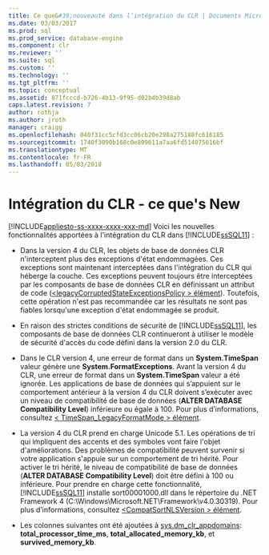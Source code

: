 ```yaml
---
title: Ce que&#39;nouveauté dans l’intégration du CLR | Documents Microsoft
ms.date: 03/03/2017
ms.prod: sql
ms.prod_service: database-engine
ms.component: clr
ms.reviewer: ''
ms.suite: sql
ms.custom: ''
ms.technology: ''
ms.tgt_pltfrm: ''
ms.topic: conceptual
ms.assetid: 871fcccd-b726-4b13-9f95-d02b4b39d8ab
caps.latest.revision: 7
author: rothja
ms.author: jroth
manager: craigg
ms.openlocfilehash: 040f31cc5cfd3cc06cb20e298a275188fc616185
ms.sourcegitcommit: 1740f3090b168c0e809611a7aa6fd514075616bf
ms.translationtype: MT
ms.contentlocale: fr-FR
ms.lasthandoff: 05/03/2018
---
```

# <a name="clr-integration---what39s-new"></a>Intégration du CLR - ce que&#39;s New
[!INCLUDE[appliesto-ss-xxxx-xxxx-xxx-md](../../includes/appliesto-ss-xxxx-xxxx-xxx-md.md)]
  Voici les nouvelles fonctionnalités apportées à l'intégration du CLR dans [!INCLUDE[ssSQL11](../../includes/sssql11-md.md)] :  
  
-   Dans la version 4 du CLR, les objets de base de données CLR n'interceptent plus des exceptions d'état endommagées. Ces exceptions sont maintenant interceptées dans l'intégration du CLR qui héberge la couche. Ces exceptions peuvent toujours être interceptées par les composants de base de données CLR en définissant un attribut de code ([\<legacyCorruptedStateExceptionsPolicy > élément](http://go.microsoft.com/fwlink/?LinkId=204954)). Toutefois, cette opération n'est pas recommandée car les résultats ne sont pas fiables lorsqu'une exception d'état endommagée se produit.  
  
-   En raison des strictes conditions de sécurité de [!INCLUDE[ssSQL11](../../includes/sssql11-md.md)], les composants de base de données CLR continueront à utiliser le modèle de sécurité d'accès du code défini dans la version 2.0 du CLR.  
  
-   Dans le CLR version 4, une erreur de format dans un **System.TimeSpan** valeur génère une **System.FormatExceptions**. Avant la version 4 du CLR, une erreur de format dans un **System.TimeSpan** valeur a été ignorée. Les applications de base de données qui s’appuient sur le comportement antérieur à la version 4 du CLR doivent s’exécuter avec un niveau de compatibilité de base de données (**ALTER DATABASE Compatibility Level**) inférieure ou égale à 100. Pour plus d’informations, consultez [< TimeSpan_LegacyFormatMode > élément](http://go.microsoft.com/fwlink/?LinkId=205109).  
  
-   La version 4 du CLR prend en charge Unicode 5.1. Les opérations de tri qui impliquent des accents et des symboles vont faire l'objet d'améliorations. Des problèmes de compatibilité peuvent survenir si votre application s'appuie sur un comportement de tri hérité. Pour activer le tri hérité, le niveau de compatibilité de base de données (**ALTER DATABASE Compatibility Level**) doit être défini à 100 ou inférieure. Pour prendre en charge cette fonctionnalité, [!INCLUDE[ssSQL11](../../includes/sssql11-md.md)] installe sort00001000.dll dans le répertoire du .NET Framework 4 (C:\Windows\Microsoft.NET\Framework\v4.0.30319). Pour plus d’informations, consultez [ \<CompatSortNLSVersion > élément](http://go.microsoft.com/fwlink/?LinkId=205110).  
  
-   Les colonnes suivantes ont été ajoutées à [sys.dm_clr_appdomains](../../relational-databases/system-dynamic-management-views/sys-dm-clr-appdomains-transact-sql.md): **total_processor_time_ms**, **total_allocated_memory_kb**, et **survived_memory_kb**.  
  
  
